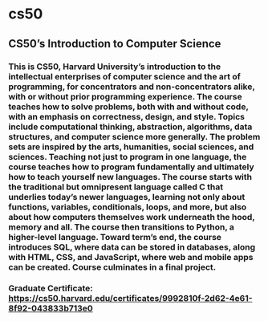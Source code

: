 # cs50

## CS50’s Introduction to Computer Science

### This is CS50, Harvard University’s introduction to the intellectual enterprises of computer science and the art of programming, for concentrators and non-concentrators alike, with or without prior programming experience. The course teaches how to solve problems, both with and without code, with an emphasis on correctness, design, and style. Topics include computational thinking, abstraction, algorithms, data structures, and computer science more generally. The problem sets are inspired by the arts, humanities, social sciences, and sciences. Teaching not just to program in one language, the course teaches how to program fundamentally and ultimately how to teach yourself new languages. The course starts with the traditional but omnipresent language called C that underlies today’s newer languages, learning not only about functions, variables, conditionals, loops, and more, but also about how computers themselves work underneath the hood, memory and all. The course then transitions to Python, a higher-level language. Toward term’s end, the course introduces SQL, where data can be stored in databases, along with HTML, CSS, and JavaScript, where web and mobile apps can be created. Course culminates in a final project.

### Graduate Certificate: https://cs50.harvard.edu/certificates/9992810f-2d62-4e61-8f92-043833b713e0
